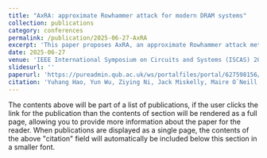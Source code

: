 ```yaml
---
title: "AxRA: approximate Rowhammer attack for modern DRAM systems"
collection: publications
category: conferences
permalink: /publication/2025-06-27-AxRA
excerpt: 'This paper proposes AxRA, an approximate Rowhammer attack methodology tailored for modern DRAM systems, addressing reliability and security implications.'
date: 2025-06-27
venue: 'IEEE International Symposium on Circuits and Systems (ISCAS) 2025'
slidesurl: ''
paperurl: 'https://pureadmin.qub.ac.uk/ws/portalfiles/portal/627598156/Approx_enhanced_RowHammer.pdf'
citation: 'Yuhang Hao, Yun Wu, Ziying Ni, Jack Miskelly, Maire O`Neill, Chongyan Gu. (2025). &quot;AxRA: approximate Rowhammer attack for modern DRAM systems.&quot; <i>IEEE International Symposium on Circuits and Systems (ISCAS) 2025: Proceedings</i>. IEEE.'
---
```


The contents above will be part of a list of publications, if the user clicks the link for the publication than the contents of section will be rendered as a full page, allowing you to provide more information about the paper for the reader. When publications are displayed as a single page, the contents of the above "citation" field will automatically be included below this section in a smaller font.
